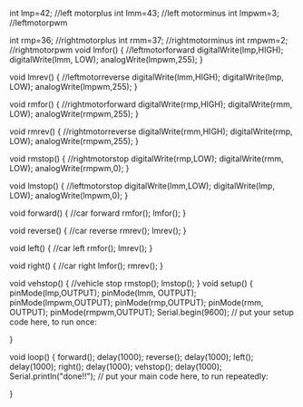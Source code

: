 int lmp=42; //left motorplus
int lmm=43; //left motorminus
int lmpwm=3;  //leftmotorpwm

int rmp=36; //rightmotorplus
int rmm=37; //rightmotorminus
int rmpwm=2;  //rightmotorpwm
void lmfor() {      //leftmotorforward
  digitalWrite(lmp,HIGH);
  digitalWrite(lmm, LOW);
  analogWrite(lmpwm,255);
}

void lmrev() {      //leftmotorreverse
  digitalWrite(lmm,HIGH);
  digitalWrite(lmp, LOW);
  analogWrite(lmpwm,255);
}

void rmfor() {    //rightmotorforward
  digitalWrite(rmp,HIGH);
  digitalWrite(rmm, LOW);
  analogWrite(rmpwm,255);
}

void rmrev() {    //rightmotorreverse
  digitalWrite(rmm,HIGH);
  digitalWrite(rmp, LOW);
  analogWrite(rmpwm,255);
}

void rmstop() {    //rightmotorstop
  digitalWrite(rmp,LOW);
  digitalWrite(rmm, LOW);
  analogWrite(rmpwm,0);
}

void lmstop() {      //leftmotorstop
  digitalWrite(lmm,LOW);
  digitalWrite(lmp, LOW);
  analogWrite(lmpwm,0);
}

void forward() {      //car forward
  rmfor();
  lmfor();
}

void reverse() {      //car reverse
  rmrev();
  lmrev();
}

void left() {       //car left
  rmfor();
  lmrev();
}

void right() {      //car right
  lmfor();
  rmrev();
}

void vehstop() {      //vehicle stop
  rmstop();
  lmstop();
}
void setup() {
  pinMode(lmp,OUTPUT);
  pinMode(lmm, OUTPUT);
  pinMode(lmpwm,OUTPUT);
  pinMode(rmp,OUTPUT);
  pinMode(rmm, OUTPUT);
  pinMode(rmpwm,OUTPUT);
  Serial.begin(9600);
  // put your setup code here, to run once:

}

void loop() {
  forward();
  delay(1000);
  reverse();
  delay(1000);
  left();
  delay(1000);
  right();
  delay(1000);
  vehstop();
  delay(1000);
  Serial.println("done!!");
  // put your main code here, to run repeatedly:

}
